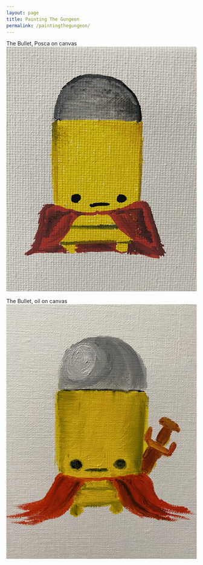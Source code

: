 ```yaml
---
layout: page
title: Painting The Gungeon
permalink: /paintingthegungeon/
---
```

The Bullet, Posca on canvas
![The Bullet](/images/up/art/posca/thebullet.jpeg)

The Bullet, oil on canvas
![The Bullet](/images/up/art/oil/thebullet.jpeg)
